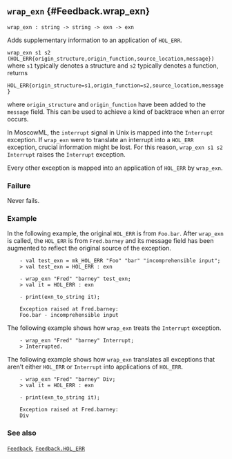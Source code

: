 ## `wrap_exn` {#Feedback.wrap_exn}


```
wrap_exn : string -> string -> exn -> exn
```



Adds supplementary information to an application of `HOL_ERR`.


`wrap_exn s1 s2 (HOL_ERR{origin_structure,origin_function,source_location,message})`
where `s1` typically denotes a structure and `s2` typically denotes
a function, returns

`HOL_ERR{origin_structure=s1,origin_function=s2,source_location,message}`

where `origin_structure` and `origin_function` have been added to
the `message` field. This can be used to achieve a kind of backtrace
when an error occurs.

In MoscowML, the `interrupt` signal in Unix is mapped into the
`Interrupt` exception. If `wrap_exn` were to translate an interrupt
into a `HOL_ERR` exception, crucial information might be lost. For
this reason, `wrap_exn s1 s2 Interrupt` raises the `Interrupt` exception.

Every other exception is mapped into an application of `HOL_ERR` by
`wrap_exn`.

### Failure

Never fails.

### Example

In the following example, the original `HOL_ERR` is from `Foo.bar`. After
`wrap_exn` is called, the `HOL_ERR` is from `Fred.barney` and its
message field has been augmented to reflect the original source of the
exception.
    
        - val test_exn = mk_HOL_ERR "Foo" "bar" "incomprehensible input";
        > val test_exn = HOL_ERR : exn
    
        - wrap_exn "Fred" "barney" test_exn;
        > val it = HOL_ERR : exn
    
        - print(exn_to_string it);
    
        Exception raised at Fred.barney:
        Foo.bar - incomprehensible input
    

The following example shows how `wrap_exn` treats the `Interrupt` exception.
    
        - wrap_exn "Fred" "barney" Interrupt;
        > Interrupted.
    

The following example shows how `wrap_exn` translates all exceptions
that aren’t either `HOL_ERR` or `Interrupt` into applications of
`HOL_ERR`.
    
        - wrap_exn "Fred" "barney" Div;
        > val it = HOL_ERR : exn
    
        - print(exn_to_string it);
    
        Exception raised at Fred.barney:
        Div
    

### See also

[`Feedback`](#Feedback), [`Feedback.HOL_ERR`](#Feedback.HOL_ERR)


